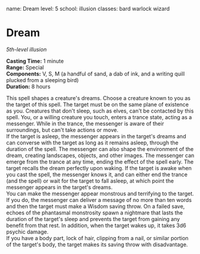 name: Dream
level: 5
school: illusion
classes: bard
         warlock
         wizard

# Dream 
_5th-level illusion_ 

**Casting Time:** 1 minute    
**Range:** Special    
**Components:** V, S, M (a handful of sand, a dab of ink, and a writing quill plucked from a sleeping bird)    
**Duration:** 8 hours 

This spell shapes a creature's dreams. Choose a creature known to you as the target of this spell. The target must be on the same plane of existence as you. Creatures that don't sleep, such as elves, can't be contacted by this spell. You, or a willing creature you touch, enters a trance state, acting as a messenger. While in the trance, the messenger is aware of their surroundings, but can't take actions or move.    
If the target is asleep, the messenger appears in the target's dreams and can converse with the target as long as it remains asleep, through the duration of the spell. The messenger can also shape the environment of the dream, creating landscapes, objects, and other images. The messenger can emerge from the trance at any time, ending the effect of the spell early. The target recalls the dream perfectly upon waking. If the target is awake when you cast the spell, the messenger knows it, and can either end the trance (and the spell) or wait for the target to fall asleep, at which point the messenger appears in the target's dreams.    
You can make the messenger appear monstrous and terrifying to the target. If you do, the messenger can deliver a message of no more than ten words and then the target must make a Wisdom saving throw. On a failed save, echoes of the phantasmal monstrosity spawn a nightmare that lasts the duration of the target's sleep and prevents the target from gaining any benefit from that rest. In addition, when the target wakes up, it takes 3d6 psychic damage.    
If you have a body part, lock of hair, clipping from a nail, or similar portion of the target's body, the target makes its saving throw with disadvantage.